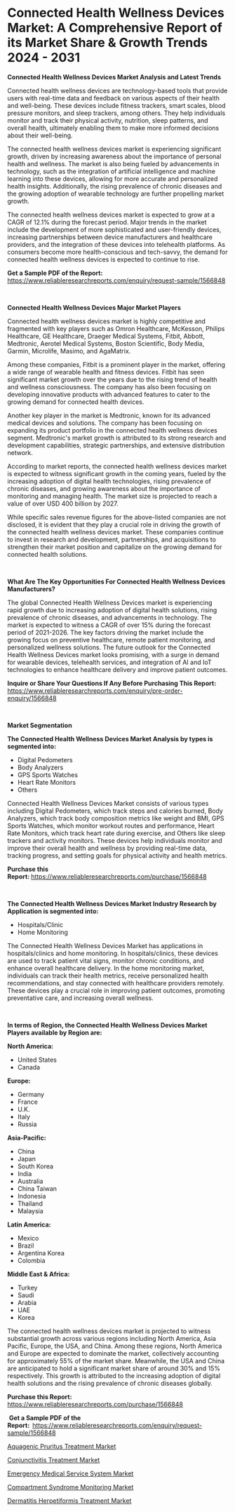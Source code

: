 <p><h1>Connected Health Wellness Devices Market: A Comprehensive Report of its Market Share & Growth Trends 2024 - 2031</h1></p><p><strong>Connected Health Wellness Devices Market Analysis and Latest Trends</strong></p>
<p><p>Connected health wellness devices are technology-based tools that provide users with real-time data and feedback on various aspects of their health and well-being. These devices include fitness trackers, smart scales, blood pressure monitors, and sleep trackers, among others. They help individuals monitor and track their physical activity, nutrition, sleep patterns, and overall health, ultimately enabling them to make more informed decisions about their well-being.</p><p>The connected health wellness devices market is experiencing significant growth, driven by increasing awareness about the importance of personal health and wellness. The market is also being fueled by advancements in technology, such as the integration of artificial intelligence and machine learning into these devices, allowing for more accurate and personalized health insights. Additionally, the rising prevalence of chronic diseases and the growing adoption of wearable technology are further propelling market growth.</p><p>The connected health wellness devices market is expected to grow at a CAGR of 12.1% during the forecast period. Major trends in the market include the development of more sophisticated and user-friendly devices, increasing partnerships between device manufacturers and healthcare providers, and the integration of these devices into telehealth platforms. As consumers become more health-conscious and tech-savvy, the demand for connected health wellness devices is expected to continue to rise.</p></p>
<p><strong>Get a Sample PDF of the Report:&nbsp;</strong> <a href="https://www.reliableresearchreports.com/enquiry/request-sample/1566848">https://www.reliableresearchreports.com/enquiry/request-sample/1566848</a></p>
<p>&nbsp;</p>
<p><strong>Connected Health Wellness Devices Major Market Players</strong></p>
<p><p>Connected health wellness devices market is highly competitive and fragmented with key players such as Omron Healthcare, McKesson, Philips Healthcare, GE Healthcare, Draeger Medical Systems, Fitbit, Abbott, Medtronic, Aerotel Medical Systems, Boston Scientific, Body Media, Garmin, Microlife, Masimo, and AgaMatrix. </p><p>Among these companies, Fitbit is a prominent player in the market, offering a wide range of wearable health and fitness devices. Fitbit has seen significant market growth over the years due to the rising trend of health and wellness consciousness. The company has also been focusing on developing innovative products with advanced features to cater to the growing demand for connected health devices.</p><p>Another key player in the market is Medtronic, known for its advanced medical devices and solutions. The company has been focusing on expanding its product portfolio in the connected health wellness devices segment. Medtronic's market growth is attributed to its strong research and development capabilities, strategic partnerships, and extensive distribution network.</p><p>According to market reports, the connected health wellness devices market is expected to witness significant growth in the coming years, fueled by the increasing adoption of digital health technologies, rising prevalence of chronic diseases, and growing awareness about the importance of monitoring and managing health. The market size is projected to reach a value of over USD 400 billion by 2027.</p><p>While specific sales revenue figures for the above-listed companies are not disclosed, it is evident that they play a crucial role in driving the growth of the connected health wellness devices market. These companies continue to invest in research and development, partnerships, and acquisitions to strengthen their market position and capitalize on the growing demand for connected health solutions.</p></p>
<p>&nbsp;</p>
<p><strong>What Are The Key Opportunities For Connected Health Wellness Devices Manufacturers?</strong></p>
<p><p>The global Connected Health Wellness Devices market is experiencing rapid growth due to increasing adoption of digital health solutions, rising prevalence of chronic diseases, and advancements in technology. The market is expected to witness a CAGR of over 15% during the forecast period of 2021-2026. The key factors driving the market include the growing focus on preventive healthcare, remote patient monitoring, and personalized wellness solutions. The future outlook for the Connected Health Wellness Devices market looks promising, with a surge in demand for wearable devices, telehealth services, and integration of AI and IoT technologies to enhance healthcare delivery and improve patient outcomes.</p></p>
<p><strong>Inquire or Share Your Questions If Any Before Purchasing This Report:</strong> <a href="https://www.reliableresearchreports.com/enquiry/pre-order-enquiry/1566848">https://www.reliableresearchreports.com/enquiry/pre-order-enquiry/1566848</a></p>
<p>&nbsp;</p>
<p><strong>Market Segmentation</strong></p>
<p><strong>The Connected Health Wellness Devices Market Analysis by types is segmented into:</strong></p>
<p><ul><li>Digital Pedometers</li><li>Body Analyzers</li><li>GPS Sports Watches</li><li>Heart Rate Monitors</li><li>Others</li></ul></p>
<p><p>Connected Health Wellness Devices Market consists of various types including Digital Pedometers, which track steps and calories burned, Body Analyzers, which track body composition metrics like weight and BMI, GPS Sports Watches, which monitor workout routes and performance, Heart Rate Monitors, which track heart rate during exercise, and Others like sleep trackers and activity monitors. These devices help individuals monitor and improve their overall health and wellness by providing real-time data, tracking progress, and setting goals for physical activity and health metrics.</p></p>
<p><strong>Purchase this Report:&nbsp;</strong><a href="https://www.reliableresearchreports.com/purchase/1566848">https://www.reliableresearchreports.com/purchase/1566848</a></p>
<p>&nbsp;</p>
<p><strong>The Connected Health Wellness Devices Market Industry Research by Application is segmented into:</strong></p>
<p><ul><li>Hospitals/Clinic</li><li>Home Monitoring</li></ul></p>
<p><p>The Connected Health Wellness Devices Market has applications in hospitals/clinics and home monitoring. In hospitals/clinics, these devices are used to track patient vital signs, monitor chronic conditions, and enhance overall healthcare delivery. In the home monitoring market, individuals can track their health metrics, receive personalized health recommendations, and stay connected with healthcare providers remotely. These devices play a crucial role in improving patient outcomes, promoting preventative care, and increasing overall wellness.</p></p>
<p>&nbsp;</p>
<p><strong>In terms of Region, the Connected Health Wellness Devices Market Players available by Region are:</strong></p>
<p>
    <p> <strong> North America: </strong>
        <ul>
            <li>United States</li>
            <li>Canada</li>
        </ul>
        </p> 
    <p> <strong> Europe: </strong>
        <ul>
            <li>Germany</li>
            <li>France</li>
            <li>U.K.</li>
            <li>Italy</li>
            <li>Russia</li>
        </ul>
        </p> 
    <p> <strong> Asia-Pacific: </strong>
        <ul>
            <li>China</li>
            <li>Japan</li>
            <li>South Korea</li>
            <li>India</li>
            <li>Australia</li>
            <li>China Taiwan</li>
            <li>Indonesia</li>
            <li>Thailand</li>
            <li>Malaysia</li>
        </ul>
        </p> 
    <p> <strong> Latin America: </strong>
        <ul>
            <li>Mexico</li>
            <li>Brazil</li>
            <li>Argentina Korea</li>
            <li>Colombia</li>
        </ul>
        </p> 
    <p> <strong> Middle East & Africa: </strong>
        <ul>
            <li>Turkey</li>
            <li>Saudi</li>
            <li>Arabia</li>
            <li>UAE</li>
            <li>Korea</li>
        </ul>
    </p>
    </p>
<p><p>The connected health wellness devices market is projected to witness substantial growth across various regions including North America, Asia Pacific, Europe, the USA, and China. Among these regions, North America and Europe are expected to dominate the market, collectively accounting for approximately 55% of the market share. Meanwhile, the USA and China are anticipated to hold a significant market share of around 30% and 15% respectively. This growth is attributed to the increasing adoption of digital health solutions and the rising prevalence of chronic diseases globally.</p></p>
<p><strong>Purchase this Report: </strong><a href="https://www.reliableresearchreports.com/purchase/1566848">https://www.reliableresearchreports.com/purchase/1566848</a></p>
<p>&nbsp;<strong>Get a Sample PDF of the Report:&nbsp;&nbsp;</strong><a href="https://www.reliableresearchreports.com/enquiry/request-sample/1566848">https://www.reliableresearchreports.com/enquiry/request-sample/1566848</a></p>
<p><strong></strong></p>
<p><p><a href="https://medium.com/@penelopeparsons766/aquagenic-pruritus-treatment-market-share-evolution-and-market-growth-trends-2024-2031-7d9c018a9f75">Aquagenic Pruritus Treatment Market</a></p><p><a href="https://medium.com/@penelopeparsons766/conjunctivitis-treatment-market-insight-market-trends-growth-forecasted-from-2024-to-2031-3d0114c93f34">Conjunctivitis Treatment Market</a></p><p><a href="https://medium.com/@penelopeparsons766/emergency-medical-service-system-market-furnishes-information-on-market-share-market-trends-and-33d220c10ac8">Emergency Medical Service System Market</a></p><p><a href="https://medium.com/@penelopeparsons766/compartment-syndrome-monitoring-market-size-cagr-trends-2024-2030-559b210beaf0">Compartment Syndrome Monitoring Market</a></p><p><a href="https://medium.com/@penelopeparsons766/dermatitis-herpetiformis-treatment-market-competitive-analysis-market-trends-and-forecast-to-2031-3eb258d401ac">Dermatitis Herpetiformis Treatment Market</a></p></p>